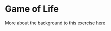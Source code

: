 # Game of Life

More about the background to this exercise [here](https://en.wikipedia.org/wiki/Conway%27s_Game_of_Life#Examples_of_patterns)


